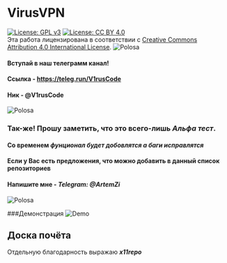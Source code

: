# VirusVPN
[![License: GPL v3](https://img.shields.io/badge/License-GPLv3-blue.svg)](https://www.gnu.org/licenses/gpl-3.0)
[![License: CC BY 4.0](https://img.shields.io/badge/License-CC%20BY%204.0-lightgrey.svg)](https://creativecommons.org/licenses/by/4.0/)
</a><br />Эта работа лицензирована в соответствии с <a rel="license" href="http://creativecommons.org/licenses/by/4.0/">Creative Commons Attribution 4.0 International License</a>.
![Polosa](https://user-images.githubusercontent.com/61265099/78818286-19743180-79dd-11ea-84c5-f629f891dd4b.png)

#### Вступай в наш телеграмм канал!
#### Ссылка - https://teleg.run/V1rusCode
#### Ник - @V1rusCode

![Polosa](https://user-images.githubusercontent.com/61265099/78818286-19743180-79dd-11ea-84c5-f629f891dd4b.png)

### Так-же! Прошу заметить, что это всего-лишь ***Альфа тест***.
#### Со временем ***фунционал будет добовлятся а баги исправлятся***
#### Если у Вас есть предложения, что можно добавить в данный список репозиториев
#### Напишите мне - ***Telegram: @ArtemZi***
![Polosa](https://user-images.githubusercontent.com/61265099/78818286-19743180-79dd-11ea-84c5-f629f891dd4b.png)

###Демонстрация
![Demo](https://imgur.com/a/VTiMuGs)

## Доска почёта
Отдельную благодарность выражаю ***x11repo***
<br>
